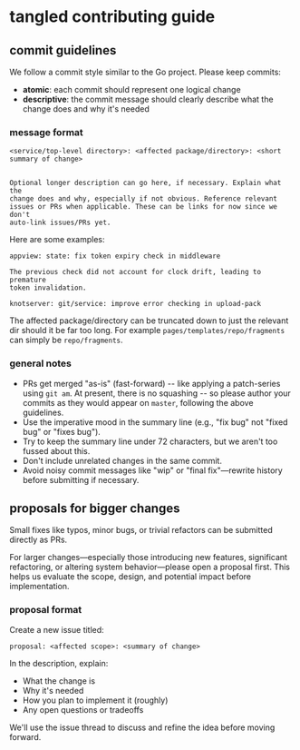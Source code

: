 # tangled contributing guide

## commit guidelines

We follow a commit style similar to the Go project. Please keep commits:

* **atomic**: each commit should represent one logical change
* **descriptive**: the commit message should clearly describe what the
change does and why it's needed

### message format

```
<service/top-level directory>: <affected package/directory>: <short summary of change>


Optional longer description can go here, if necessary. Explain what the
change does and why, especially if not obvious. Reference relevant
issues or PRs when applicable. These can be links for now since we don't
auto-link issues/PRs yet.
```

Here are some examples:

```
appview: state: fix token expiry check in middleware

The previous check did not account for clock drift, leading to premature
token invalidation.
```

```
knotserver: git/service: improve error checking in upload-pack
```

The affected package/directory can be truncated down to just the relevant dir
should it be far too long. For example `pages/templates/repo/fragments` can
simply be `repo/fragments`.

### general notes

- PRs get merged "as-is" (fast-forward) -- like applying a patch-series
using `git am`. At present, there is no squashing -- so please author
your commits as they would appear on `master`, following the above
guidelines.
- Use the imperative mood in the summary line (e.g., "fix bug" not
"fixed bug" or "fixes bug").
- Try to keep the summary line under 72 characters, but we aren't too
fussed about this.
- Don't include unrelated changes in the same commit.
- Avoid noisy commit messages like "wip" or "final fix"—rewrite history
before submitting if necessary.

## proposals for bigger changes

Small fixes like typos, minor bugs, or trivial refactors can be
submitted directly as PRs.

For larger changes—especially those introducing new features, significant
refactoring, or altering system behavior—please open a proposal first. This
helps us evaluate the scope, design, and potential impact before implementation.

### proposal format

Create a new issue titled:

```
proposal: <affected scope>: <summary of change>
```

In the description, explain:

- What the change is
- Why it's needed
- How you plan to implement it (roughly)
- Any open questions or tradeoffs

We'll use the issue thread to discuss and refine the idea before moving
forward.
